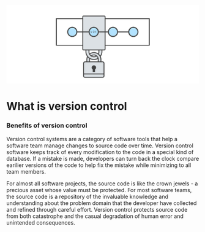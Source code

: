 ![Version Control](assets/hero.svg)

# What is version control

### Benefits of version control
Version control systems are a category of software tools that help a software team manage changes to source code over time. Version control software keeps track of every modification to the code in a special kind of database. If a mistake is made, developers can turn back the clock compare earilier versions of the code to help fix the mistake while minimizing to all team members.

For almost all software projects, the source code is like the crown jewels - a precious asset whose value must be protected. For most software teams, the source code is a repository of the invaluable knowledge and understanding about the problem domain that the developer have collected and refined through careful effort. Version control protects source code from both catastrophe and the casual degradation of human error and unintended consequences.


